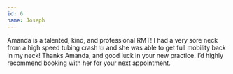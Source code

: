 ```yaml
---
id: 6
name: Joseph
---
```


Amanda is a talented, kind, and professional RMT! I had a very sore neck from a high speed tubing crash 💥 and she was able to get full mobility back in my neck! Thanks Amanda, and good luck in your new practice. I’d highly recommend booking with her for your next appointment.
